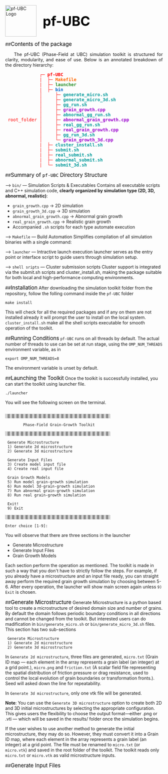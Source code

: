 <div style="display: flex; align-items: center; gap: 20px; justify-content: left;">
  <img src="../../images/logo.png" alt="pf-UBC Logo" class="float-glow-img" width="100">
  <h1 style="margin: 0; font-size: 3em; color: #000000; font-weight: bold;">pf-UBC</h1>
</div>

##<span style="font-size: 1.2em; color: #000000;">Contents of the package</span>
<p style="text-align: justify; text-indent: 2em;">
The pf-UBC (Phase-Field at UBC) simulation toolkit is structured for clarity, modularity, and ease of use. Below is an annotated breakdown of the directory hierarchy:
</p>
<pre>
<span style="color:#ff0000;">             ┌─ <b>pf-UBC</b></span>
<span style="color:#ff0000;">             |  ├─</span> <span style="color:#ff6600;"><b>Makefile</b></span>
<span style="color:#ff0000;">             |  ├─</span> <span style="color:#228B22;"><b>launcher</b></span>
<span style="color:#ff0000;">             |  ├─</span> <span style="color:#0066cc;"><b>bin</b></span>
<span style="color:#ff0000;">             │     ├─</span> <span style="color:#009999;"><b>generate_micro.sh</b></span>
<span style="color:#ff0000;">             │     ├─</span> <span style="color:#009999;"><b>generate_micro_3d.sh</b></span>
<span style="color:#ff0000;">             │     ├─</span> <span style="color:#009999;"><b>gg_run.sh</b></span>
<span style="color:#ff0000;">             │     ├─</span> <span style="color:#9900cc;"><b>grain_growth.cpp</b></span>
<span style="color:#ff0000;">             │     ├─</span> <span style="color:#009999;"><b>abnormal_gg_run.sh</b></span>
<span style="color:#ff0000;"> root_folder │     ├─</span> <span style="color:#9900cc;"><b>abnormal_grain_growth.cpp</b></span>
<span style="color:#ff0000;">             │     ├─</span> <span style="color:#009999;"><b>real_gg_run.sh</b></span>
<span style="color:#ff0000;">             │     ├─</span> <span style="color:#9900cc;"><b>real_grain_growth.cpp</b></span>
<span style="color:#ff0000;">             │     ├─</span> <span style="color:#009999;"><b>gg_run_3d.sh</b></span>
<span style="color:#ff0000;">             │     └─</span> <span style="color:#9900cc;"><b>grain_growth_3d.cpp</b></span>
<span style="color:#ff0000;">             |  ├─</span> <span style="color:#009999;"><b>cluster_install.sh</b></span>
<span style="color:#ff0000;">             |  ├─</span> <span style="color:#009999;"><b>submit.sh</b></span>
<span style="color:#ff0000;">             |  ├─</span> <span style="color:#009999;"><b>real_submit.sh</b></span>
<span style="color:#ff0000;">             |  ├─</span> <span style="color:#009999;"><b>abnormal_submit.sh</b></span>
<span style="color:#ff0000;">             |  └─</span> <span style="color:#009999;"><b>submit_3d.sh</b></span>
</pre>


##<span style="font-size: 1.2em; color: #000000;">Summary of `pf-UBC` Directory Structure</span>

--> `bin/` — Simulation Scripts & Executables
Contains all executable scripts and C++ simulation code, **clearly organized by simulation type (2D, 3D, abnormal, realistic)**:

- `grain_growth.cpp` → 2D simulation
- `grain_growth_3d.cpp` → 3D simulation
- `abnormal_grain_growth.cpp` → Abnormal grain growth
- `real_grain_growth.cpp` → Realistic grain growth
- Accompanied `.sh` scripts for each type automate execution

--> `Makefile` — Build Automation
Simplifies compilation of all simulation binaries with a single command:

--> `launcher` — Intractive launch execution
launcher serves as the entry point or interface script to guide users through simulation setup.

--> `shell sripts` — Cluster submission scripts
Cluster support is integrated via the submit.sh scripts and cluster_install.sh, making the package suitable for both local and high-performance computing environments.


##<span style="font-size: 1.2em; color: #000000;">Installation</span>
After downloading the simulation toolkit folder from the repository, follow the folling command inside the `pf-UBC` folder
```
make install
```
This will check for all the required packages and if any on them are not installed already it will prompt the user to install on the local system. `cluster_install.sh` make all the shell scripts executable for smooth operation of the toolkit.


##<span style="font-size: 1.2em; color: #000000;">Running Conditions</span>
`pf-UBC` runs on all threads by default. The actual number of threads to use can be set at run stage, using the `OMP_NUM_THREADS` environment variable, as in
```
export OMP_NUM_THREADS=8
```
The environment variable is unset by default.


##<span style="font-size: 1.2em; color: #000000;">Launching the Toolkit</span>
Once the toolkit is successfully installed, you can start the toolkit using launcher file.
```
./launcher
```
You will see the following screen on the terminal.
```

░▒░▒░▒░▒░▒░▒░▒░▒░▒░▒░▒░▒░▒░▒░▒░▒░▒░▒░▒░▒░▒░▒░▒░

        Phase-Field Grain-Growth Toolkit       

░▒░▒░▒░▒░▒░▒░▒░▒░▒░▒░▒░▒░▒░▒░▒░▒░▒░▒░▒░▒░▒░▒░▒░

 Generate Microstructure 
 1) Generate 2d microstructure
 2) Generate 3d microstructure

 Generate Input Files 
 3) Create model input file
 4) Create real input file

 Grain Growth Models 
 5) Run model grain-growth simulation
 6) Run model 3d-grain-growth simulation
 7) Run abnormal grain-growth simulation
 8) Run real grain-growth simulation

 Exit! 
 9) Exit

░▒░▒░▒░▒░▒░▒░▒░▒░▒░▒░▒░▒░▒░▒░▒░▒░▒░▒░▒░▒░▒░▒░▒░

Enter choice [1-9]: 

```

You will observe that there are three sections in the launcher

- Generate Microstructure
- Generate Input Files
- Grain Growth Models

Each section perform the operation as mentioned. The toolkit is made in such a way that you don't have to strictly follow the steps. For example, if you already have a microstructure and an input file ready, you can straight away perform the required grain growth simulation by choosing between 5-6. After every operation, the launcher will show main screen again unless `9) Exit` is chosen.


##<span style="font-size: 1.2em; color: #000000;">Generate Microstructure</span>
Generate Microstructure is a python based tool to create a microstructure of desired domain size and number of grains. By default the domain follows periodic boundary conditions in all directions and cannot be changed from the toolkit. But interested users can do madification in `bin/generate_micro.sh` or `bin/generate_micro_3d.sh` files. 
<br>
This section has two sub-sections
```
 Generate Microstructure 
 1) Generate 2d microstructure
 2) Generate 3d microstructure
```
In `Generate 2d microstructure`, three files are generated, `micro.txt` (Grain ID map — each element in the array represents a grain label (an integer) at a grid point.), `micro.png` and `friction.txt` (A scalar field file representing the spatial distribution of friction pressure or drag resistance, used to control the local evolution of grain boundaries or transformation fronts.). Seed will asked down the line for repeatability.

In `Generate 3d microstructure`, only one vtk file will be generated.

<strong>Note</strong>: You can use the `Generate 3D microstructure` option to create both 2D and 3D initial microstructures by selecting the appropriate configuration. This gives users the flexibility to choose the output format—either .png or .vti — which will be saved in the results/ folder once the simulation begins.

If the user wishes to use another method to generate the initial microstructure, they may do so. However, they must convert it into a Grain ID map, where each element in the array represents a grain label (an integer) at a grid point. The file must be renamed to `micro.txt` (or `micro.vtk`) and saved in the root folder of the toolkit. The toolkit reads only `micro.txt` or `micro.vtk` as valid microstructure inputs.


##<span style="font-size: 1.2em; color: #000000;">Generate Input Files</span>
